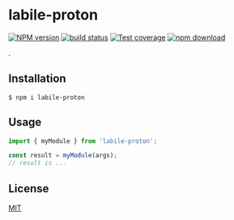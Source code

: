 # labile-proton

[![NPM version][npm-image]][npm-url]
[![build status][ci-image]][ci-url]
[![Test coverage][codecov-image]][codecov-url]
[![npm download][download-image]][download-url]

.

## Installation

`$ npm i labile-proton`

## Usage

```js
import { myModule } from 'labile-proton';

const result = myModule(args);
// result is ...
```

## License

[MIT](./LICENSE)

[npm-image]: https://img.shields.io/npm/v/labile-proton.svg
[npm-url]: https://www.npmjs.com/package/labile-proton
[ci-image]: https://github.com/jjbohorquez/labile-proton/workflows/Node.js%20CI/badge.svg?branch=main
[ci-url]: https://github.com/jjbohorquez/labile-proton/actions?query=workflow%3A%22Node.js+CI%22
[codecov-image]: https://img.shields.io/codecov/c/github/jjbohorquez/labile-proton.svg
[codecov-url]: https://codecov.io/gh/jjbohorquez/labile-proton
[download-image]: https://img.shields.io/npm/dm/labile-proton.svg
[download-url]: https://www.npmjs.com/package/labile-proton
